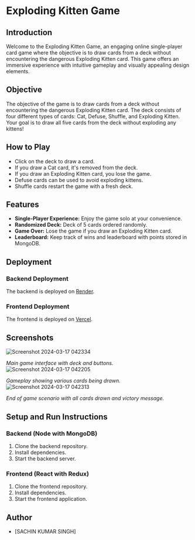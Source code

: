 # Exploding Kitten Game

## Introduction
Welcome to the Exploding Kitten Game, an engaging online single-player card game where the objective is to draw cards from a deck without encountering the dangerous Exploding Kitten card. This game offers an immersive experience with intuitive gameplay and visually appealing design elements.

## Objective
The objective of the game is to draw cards from a deck without encountering the dangerous Exploding Kitten card. The deck consists of four different types of cards: Cat, Defuse, Shuffle, and Exploding Kitten. Your goal is to draw all five cards from the deck without exploding any kittens!

## How to Play
- Click on the deck to draw a card.
- If you draw a Cat card, it's removed from the deck.
- If you draw an Exploding Kitten card, you lose the game.
- Defuse cards can be used to avoid exploding kittens.
- Shuffle cards restart the game with a fresh deck.

## Features
- **Single-Player Experience:** Enjoy the game solo at your convenience.
- **Randomized Deck:** Deck of 5 cards ordered randomly.
- **Game Over:** Lose the game if you draw an Exploding Kitten card.
- **Leaderboard:** Keep track of wins and leaderboard with points stored in MongoDB.

## Deployment
### Backend Deployment
The backend is deployed on [Render](https://backend-exploding-kitten.onrender.com).

### Frontend Deployment
The frontend is deployed on [Vercel](https://frontend-explodie-kitten-5hwg.vercel.app/).

## Screenshots
![Screenshot 2024-03-17 042334](https://github.com/sachin2398/exploiding-kitten-full-stack/assets/113828281/62b43e40-a9e1-4ad5-a9fa-78a88ce019cf)

*Main game interface with deck and buttons.*
![Screenshot 2024-03-17 042205](https://github.com/sachin2398/exploiding-kitten-full-stack/assets/113828281/f718afa2-2779-4b23-8102-6f60307ea525)


*Gameplay showing various cards being drawn.*
![Screenshot 2024-03-17 042313](https://github.com/sachin2398/exploiding-kitten-full-stack/assets/113828281/990cd00d-1d97-4f9a-9aa5-70aaa71e424f)


*End of game scenario with all cards drawn and victory message.*

## Setup and Run Instructions
### Backend (Node with MongoDB)
1. Clone the backend repository.
2. Install dependencies.
3. Start the backend server.

### Frontend (React with Redux)
1. Clone the frontend repository.
2. Install dependencies.
3. Start the frontend application.


## Author
- [SACHIN KUMAR SINGH]

